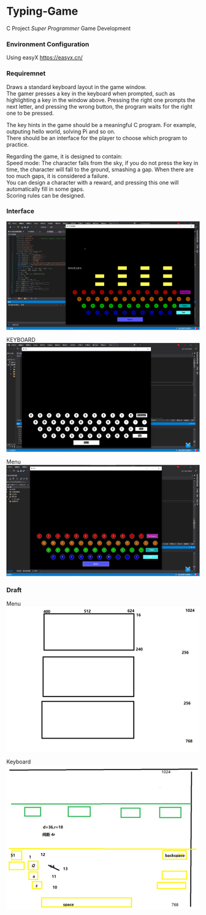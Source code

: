 # Typing-Game
 C Project *Super Programmer* Game Development

### Environment Configuration
Using easyX
https://easyx.cn/

### Requiremnet

Draws a standard keyboard layout in the game window. \
The gamer presses a key in the keyboard when prompted, such as highlighting a key in the window above. Pressing the right one prompts the next letter, and pressing the wrong button, the program waits for the right one to be pressed.

The key hints in the game should be a meaningful C program. For example, outputing hello world,  solving Pi and so on.\
There should be an interface for the player to choose which program to practice.

Regarding the game, it is designed to contain:\
Speed mode: The character falls from the sky, if you do not press the key in time, the character will fall to the ground, smashing a gap. When there are too much gaps, it is considered a failure.\
You can design a character with a reward, and pressing this one will automatically fill in some gaps.\
Scoring rules can be designed.


### Interface
![Interface](Photo/Interface.png)

KEYBOARD
![keyboard](Photo/keyboard.png)

Menu
![KEYBOARD-RAINBOW](Photo/KEYBOARD-RAINBOW.png)

### Draft
Menu
![Menu](Photo/Menu.png)

Keyboard
![Demo](Photo/Demo.png)